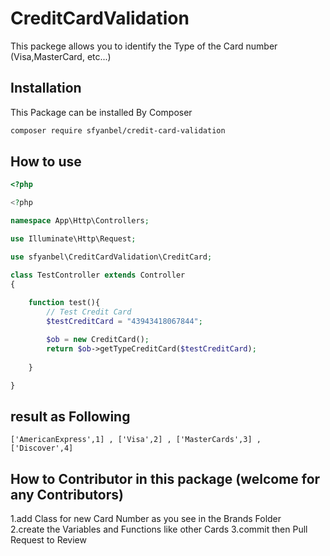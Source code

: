 # CreditCardValidation



This packege allows you to identify the Type of the Card number (Visa,MasterCard,  etc...)




## Installation

This Package can be installed By Composer 
```bash
composer require sfyanbel/credit-card-validation
```

## How to use 

```php
<?php

<?php

namespace App\Http\Controllers;

use Illuminate\Http\Request;

use sfyanbel\CreditCardValidation\CreditCard;

class TestController extends Controller
{
    
    function test(){
        // Test Credit Card
        $testCreditCard = "43943418067844";

        $ob = new CreditCard();
        return $ob->getTypeCreditCard($testCreditCard);
        
    }

}


```

## result as Following  
```
['AmericanExpress',1] , ['Visa',2] , ['MasterCards',3] , ['Discover',4] 
```
## How to Contributor in this package (welcome for any Contributors)

1.add Class for new Card Number as you see in the Brands Folder  
2.create the Variables and Functions like other Cards
3.commit then Pull Request to Review 




